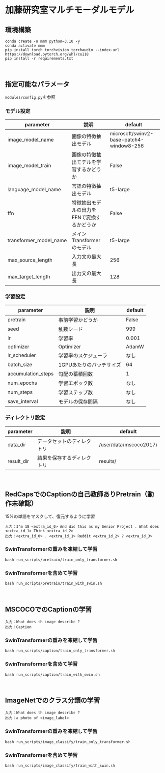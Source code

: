 # 加藤研究室マルチモーダルモデル

## 環境構築
```console
conda create -n mmm python=3.10 -y
conda activate mmm
pip install torch torchvision torchaudio --index-url https://download.pytorch.org/whl/cu118
pip install -r requirements.txt
```

<br>

## 指定可能なパラメータ
`modules/config.py`を参照

### モデル設定

| parameter | 説明 | default |
| - | - | - |
| image_model_name | 画像の特徴抽出モデル | microsoft/swinv2-base-patch4-window8-256 |
| image_model_train | 画像の特徴抽出モデルを学習するかどうか | False |
| language_model_name | 言語の特徴抽出モデル | t5-large |
| ffn | 特徴抽出モデルの出力をFFNで変換するかどうか | False |
| transformer_model_name | メインTransformerのモデル | t5-large |
| max_source_length | 入力文の最大長 | 256 |
| max_target_length | 出力文の最大長 | 128 |

### 学習設定

| parameter | 説明 | default |
| - | - | - |
| pretrain | 事前学習かどうか | False |
| seed | 乱数シード | 999 |
| lr | 学習率 | 0.001 |
| optimizer | Optimizer | AdamW |
| lr_scheduler | 学習率のスケジューラ | なし |
| batch_size | 1GPUあたりのバッチサイズ | 64 |
| accumulation_steps | 勾配の蓄積回数 | 1 |
| num_epochs | 学習エポック数 | なし |
| num_steps | 学習ステップ数 | なし |
| save_interval | モデルの保存間隔 | なし |

### ディレクトリ設定
| parameter | 説明 | default |
| - | - | - |
| data_dir | データセットのディレクトリ | /user/data/mscoco2017/ |
| result_dir | 結果を保存するディレクトリ | results/ |

<br>

## RedCapsでのCaptionの自己教師ありPretrain（動作未確認）

15%の単語をマスクして、復元するように学習

```text
入力：I'm 18 <extra_id_0> And did this as my Senior Project . What does <extra_id_1> Think <extra_id_2>
出力：<extra_id_0> . <extra_id_1> Reddit <extra_id_2> ? <extra_id_3>
```

### SwinTransformerの重みを凍結して学習

```console
bash run_scripts/pretrain/train_only_transformer.sh
```

### SwinTransformerを含めて学習

```console
bash run_scripts/pretrain/train_with_swin.sh
```

<br>

## MSCOCOでのCaptionの学習

```text
入力：What does th image describe ?
出力：Caption
```

### SwinTransformerの重みを凍結して学習

```console
bash run_scripts/caption/train_only_transformer.sh
```

### SwinTransformerを含めて学習

```console
bash run_scripts/caption/train_with_swin.sh
```

<br>

## ImageNetでのクラス分類の学習

```text
入力：What does th image describe ?
出力：a photo of <image_label>
```

### SwinTransformerの重みを凍結して学習

```console
bash run_scripts/image_classify/train_only_transformer.sh
```

### SwinTransformerを含めて学習

```console
bash run_scripts/image_classify/train_with_swin.sh
```